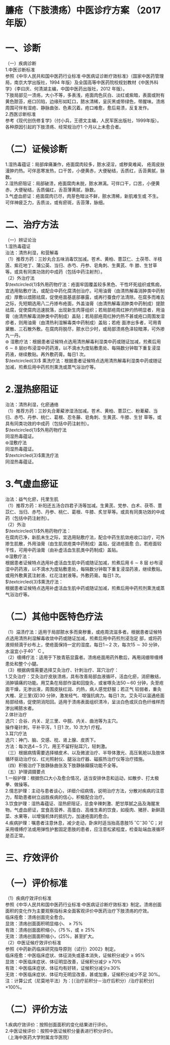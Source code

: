 # 臁疮（下肢溃疡）中医诊疗方案 （2017 年版）  
# 一、诊断  
（一）疾病诊断  
1.中医诊断标准  
参照《中华人民共和国中医药行业标准·中医病证诊断疗效标准》（国家中医药管理局，南京大学出版社，1994 年版）及全国高等中医药院校规划教材《中医外科学》（李曰庆、何清湖主编，中国中医药出版社，2012 年版）。  
下肢局部见一溃疡，大小不等，多表浅，疮面肉色灰白、淡红或紫暗，表面或附有黄色脓苔，疮口凹陷，边缘形如缸口，脓水清稀，呈灰黑或带绿色，带腥味。溃疡周围可伴有湿疮、静脉曲张、色素沉着。疮口难愈，愈后易溃，反复发作。  
2.西医诊断标准  
参考《现代创伤修复学》（付小兵，王德文主编，人民军医出版社，1999年版）。  
各种原因引起的下肢溃疡、经常规治疗1 个月以上未愈合者。  
# （二）证候诊断  
1.湿热毒蕴证：局部痒痛兼作，疮面腐肉较多，脓水浸淫，或秽臭难闻， 疮周皮肤漫肿灼热。可伴恶寒发热，口干苦，小便黄赤，大便秘结，舌质红，舌苔黄腻，脉数。  
2.湿热瘀阻证：局部破溃，疮面腐肉未脱，脓水淋漓。可伴口干，口苦，小便黄赤，大便秘结，舌质偏红，舌苔薄黄腻，脉数。  
3.气虚血瘀证：疮面腐肉已尽，肉芽色暗淡不鲜，脓水清稀，新肌难生或 不生。可伴神疲乏力，舌质淡，或有瘀斑，舌苔薄，脉细。  
# 二、治疗方法  
（一）辨证论治  
1.湿热毒蕴证  
治法：清热利湿，和营解毒  
（1）推荐方药：三妙丸合五味消毒饮加减。苍术、黄柏、薏苡仁、土茯苓、半枝莲、紫花地丁、蒲公英、当归、赤芍、丹参、皂角刺、生黄芪、牛 膝、生甘草等。或具有同类功效的中成药（包括中药注射剂）。  
（2）外治疗法  
$\textcircled{1}$外用药物疗法：疮面牢固覆盖较多黑色、干性坏死组织或焦痂，宜选用贴敷疗法，或配合中药化腐清创治疗。可用油膏（由清热解毒消肿类中药制 成）厚敷以煨脓祛腐，促使疮面基底部暴露，或再行蚕食疗法清除。在腐多而难去之际，先短期选用八二丹掺布疮面，外盖油膏（由清热解毒消肿类中药制成）提脓祛腐，促使腐肉迅速脱落，出现新生肉芽组织；若局部疮周红肿灼热明显者，用油膏（由清热解毒消肿类中药制成）盖贴；若局部疮周红肿灼热不甚或疮口周围发湿疹者，则用油膏（由清热利湿解毒类中药制成）盖贴；若疮 面渗出多者，可用青黛散、三石散外敷。在腐肉将脱尽，脓水已少时，或局部溃疡色泽较暗滞，可外掺九一丹。  
$\circledcirc$ 湿敷疗法：根据患者证候特点选用清热解毒利湿类中药或随证加减，煎煮后用$6{\sim}8$ 层纱布浸湿中药药液，以不滴水为度贴敷患处、每隔数分钟取下重复浸湿药液，继续敷贴。再外敷药膏。每日1 次。  
$\textcircled{3}$ 熏洗疗法：根据患者证候特点选用清热解毒利湿类中药或随证加减，煎煮后用中药煎剂熏洗或蒸气浴治疗等。  
# 2.湿热瘀阻证  
治法：清热利湿，化瘀通络  
（1）推荐方药：三妙丸合萆薢渗湿汤加减。苍术、黄柏、薏苡仁、粉萆薢、当归、赤芍、丹参、桃仁、葛根、忍冬藤、皂角刺、生黄芪、牛膝、生甘 草等。或具有同类功效的中成药（包括中药注射剂）。  
$\textcircled{1}$外用药物疗法  
同湿热毒蕴证。  
$\circledcirc$湿敷疗法  
同湿热毒蕴证。  
$\textcircled{3}$熏洗疗法  
同湿热毒蕴证。  
# 3.气虚血瘀证  
治法：益气化瘀，托里生肌  
（1）推荐方药：补阳还五汤合四君子汤等加减。生黄芪、党参、白术、茯苓、薏苡仁、当归、赤芍、丹参、桃仁、葛根、牛膝、炙甘草等。或具有同类功效的中成药（包括中药注射剂）。  
（2）外治  
$\textcircled{1}$外用药物疗法：  
在腐肉已净，新肌未生之际，宜选用贴敷疗法，配合中药生肌敛疮收口治疗，可外掺生肌散，外用油膏（由生肌敛疮类中药制成）盖贴，促进疮面愈 合。若疮面较干性，可用中药油膏（由补虚活血生肌类中药制成）盖贴。  
$\circledcirc$湿敷疗法：  
根据患者证候特点选用补虚活血生肌中药或随证加减，煎煮后用 $6{\sim}8$  层 纱布浸湿中药药液，以不滴水为度贴敷患处，每隔数分钟取下重复浸湿药液，继续敷贴。或用外敷黄芪注射液、红花注射液等。外敷药膏。每日1 次。  
$\textcircled{3}$熏洗疗法：  
根据患者证候特点选用补虚活血生肌中药或随证加减，煎煮后用中药煎剂熏洗或蒸气浴治疗等。  
# （二）其他中医特色疗法  
（1）溻渍疗法：适用于局部脓水多而臭秽重，或疮周流滋多者。根据患者证候特点选用清热利湿解毒收敛中药或随证加减，煎煮后用中药煎剂浸泡足 部，或将药液频频滴于纱布上，使疮面保持一定的湿度。每日$1\!\sim\!2$ 次，每次$15{\sim}30$ 分钟，水温宜小于$40^{\circ}\ \mathrm{~C~}$。  
（2）缠缚疗法：适用于下肢青筋显露者。溃疡疮面用药外敷后，再用阔绷带缠缚患处和整个小腿。  
（3）根据病情需要选择艾灸治疗、针刺治疗、耳穴治疗：  
1.艾灸治疗：艾灸治疗皮肤溃疡，具有改善局部血液循环，活血化瘀，消瘀散结，消肿镇痛的功能。用艾条在局部作温和回旋灸，或雀啄灸法$50\!\sim\!60$ 分钟，灸至疮面干燥，无渗出液，周围皮肤红润、灼热，病人感觉舒服；若正气 较弱者，重灸大椎、足三里(双)30 分钟，激发经气、增强抗病力。每日1 次。艾灸可以温通疮面局部经络，促使阴消阳回。适用于溃疡表面组织清冷，呈淡白色或灰白色纤维样而渗出稀脓水者。  
2.体针治疗  
选穴：合谷、内关、足三里、中脘、内关、曲池等为主穴。  
操作毫针刺，平补平泻，1 日1 次，10 次为1 疗程。  
3.耳穴疗法  
选穴：神门、脑、交感、枕、肾上腺、皮质下。  
方法：每次选$4\!\sim\!5$ 穴，用王不留籽贴耳穴，轻刺激。  
（三）根据病情需要选择植皮术、以及微波治疗、半导体激光、高压氧舱以及肢体循环驱动治疗仪、红光照射仪、腿浴治疗器、磁振热治疗仪等治疗措施。  
（四）积极治疗下肢静脉曲张及下肢静脉瓣膜功能不全等。  
（五）护理调摄要点  
1.一般护理：根据伤口大小及愈合情况，适当安排休息和运动，如散步、打太极拳、做操等。  
2.情志护理：主动与患者谈心，详细介绍病情，说明治疗方法，分散对疾病的注意力，帮助患者树立战胜疾病的信心，积极配合治疗。  
3.饮食护理：湿热毒蕴证、湿热瘀阻证，忌食辛辣刺激、肥甘厚腻之品及海腥发物。气虚血瘀证，宜食高营养、高蛋白、高维生素的饮食，如瘦肉、猪肝、新鲜蔬菜、水果等，以增强机体的抵抗力，加速疮面的愈合。  
4.疾病护理：嘱患者注意休息，减少走动，卧床时适当抬高患肢$\mathrm{15\,^{\circ}C^{-}}$$30\,^{\circ}\mathrm{C}$；对采用缠缚疗法或用弹性护套固定患肢的患者，应注意松紧程度，检查趾端血液循环是否正常。  
# 三、疗效评价  
# （一）评价标准  
（1）疾病疗效评价标准  
参照《中华人民共和国中医药行业标准·中医病证诊断疗效标准》制定。溃疡创面面积的变化作为主要观察指标来全面客观评价中医药治疗下肢溃疡的疗效。  
临床痊愈：溃疡创面完全愈合。  
显效：溃疡创面面积明显缩小、${\geqslant}75\%$  
有效：溃疡创面面积缩小，$\langle75\,\%$，或${\geqslant}25\%$  
无效：溃疡创面面积缩小，$\langle25\%$，甚至扩大。  
（2）中医证候疗效评价标准  
参照《中药新药临床研究指导原则（试行）2002》制定。  
临床痊愈：中医临床症状、体征消失或基本消失，证候积分减少${\geqslant}95\%$  
显效：中医临床症状、体征明显改善，证候积分减少 $\geqslant\!70\%$  
有效：中医临床症状、体征均有好转，证候积分减少$\geqslant\!30\%$  
无效：中医临床症状、体征均无明显改善，甚或加重，证候积分减少不足  $30\%$。  
注：计算公式（尼莫地平法）为：[（治疗前积分－治疗后积分）/治疗前积分] $\times100\%$。  
# （二）评价方法  
1.疾病疗效评价：按照创面面积的变化结果进行评价。  
2.中医证候评价：按照中医证候积分量表进行积分评价。  
（上海中医药大学附属龙华医院）  